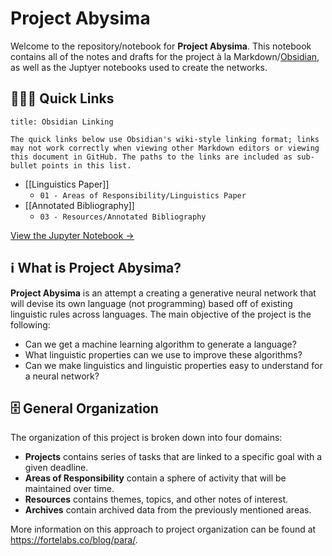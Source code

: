 # Project Abysima

Welcome to the repository/notebook for **Project Abysima**. This notebook contains all of the notes and drafts for the project à la Markdown/[Obsidian](https://obsidian.md), as well as the Juptyer notebooks used to create the networks.

## 🏃🏻‍♂️ Quick Links

```ad-note
title: Obsidian Linking

The quick links below use Obsidian's wiki-style linking format; links may not work correctly when viewing other Markdown editors or viewing this document in GitHub. The paths to the links are included as sub-bullet points in this list.
```

- [[Linguistics Paper]]
	- `01 - Areas of Responsibility/Linguistics Paper`
- [[Annotated Bibliography]]
	- `03 - Resources/Annotated Bibliography`

[View the Jupyter Notebook →](./notebooks/validations.ipynb)

## ℹ️ What is Project Abysima?

**Project Abysima** is an attempt a creating a generative neural network that will devise its own language (not programming) based off of existing linguistic rules across languages. The main objective of the project is the following:

- Can we get a machine learning algorithm to generate a language?
- What linguistic properties can we use to improve these algorithms?
- Can we make linguistics and linguistic properties easy to understand for a neural network?

## 🗄 General Organization

The organization of this project is broken down into four domains:

- **Projects** contains series of tasks that are linked to a specific goal with a given deadline.
- **Areas of Responsibility** contain a sphere of activity that will be maintained over time.
- **Resources** contains themes, topics, and other notes of interest.
- **Archives** contain archived data from the previously mentioned areas.

More information on this approach to project organization can be found at https://fortelabs.co/blog/para/.